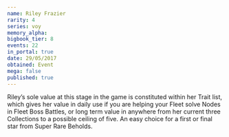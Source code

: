 ```yaml
---
name: Riley Frazier
rarity: 4
series: voy
memory_alpha:
bigbook_tier: 8
events: 22
in_portal: true
date: 29/05/2017
obtained: Event
mega: false
published: true
---
```


Riley’s sole value at this stage in the game is constituted within her Trait list, which gives her value in daily use if you are helping your Fleet solve Nodes in Fleet Boss Battles, or long term value in anywhere from her current three Collections to a possible ceiling of five. An easy choice for a first or final star from Super Rare Beholds.
